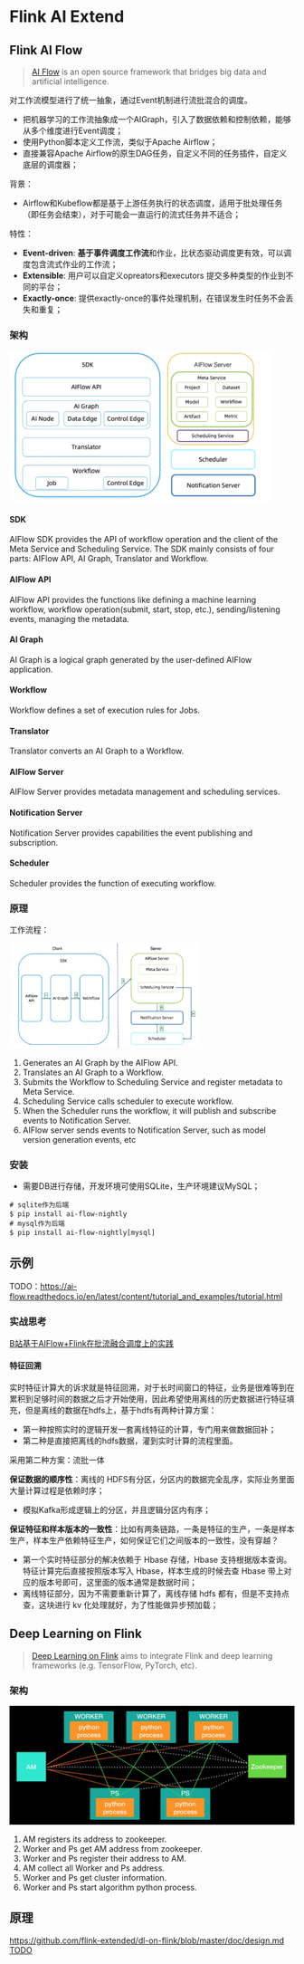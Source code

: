 # Flink AI Extend

## Flink AI Flow

> [AI Flow](https://github.com/flink-extended/ai-flow) is an open source framework that bridges big data and artificial intelligence.

对工作流模型进行了统一抽象，通过Event机制进行流批混合的调度。

- 把机器学习的工作流抽象成一个AIGraph，引入了数据依赖和控制依赖，能够从多个维度进行Event调度；
- 使用Python脚本定义工作流，类似于Apache Airflow；
- 直接兼容Apache Airflow的原生DAG任务，自定义不同的任务插件，自定义底层的调度器；

背景：

- Airflow和Kubeflow都是基于上游任务执行的状态调度，适用于批处理任务（即任务会结束），对于可能会一直运行的流式任务并不适合；

特性：

- **Event-driven**: **基于事件调度工作流**和作业，比状态驱动调度更有效，可以调度包含流式作业的工作流；
- **Extensible**: 用户可以自定义opreators和executors 提交多种类型的作业到不同的平台；
- **Exactly-once**: 提供exactly-once的事件处理机制，在错误发生时任务不会丢失和重复；

### 架构

<img src="pics/architecture.png" alt="architecture" style="zoom: 45%;" />

#### SDK

AIFlow SDK provides the API of workflow operation and the client of the Meta Service and Scheduling Service. The SDK mainly consists of four parts: AIFlow API, AI Graph, Translator and Workflow.

#### AIFlow API

AIFlow API provides the functions like defining a machine learning workflow, workflow operation(submit, start, stop, etc.), sending/listening events, managing the metadata.

#### AI Graph

AI Graph is a logical graph generated by the user-defined AIFlow application.

#### Workflow

Workflow defines a set of execution rules for Jobs.

#### Translator

Translator converts an AI Graph to a Workflow.

#### AIFlow Server

AIFlow Server provides metadata management and scheduling services.

#### Notification Server

 Notification Server provides capabilities the event publishing and subscription.

#### Scheduler

Scheduler provides the function of executing workflow.



### 原理

工作流程：

<img src="pics/principle.png" alt="principle" style="zoom: 33%;" />

1. Generates an AI Graph by the AIFlow API.
2. Translates an AI Graph to a Workflow.
3. Submits the Workflow to Scheduling Service and register metadata to Meta Service.
4. Scheduling Service calls scheduler to execute workflow.
5. When the Scheduler runs the workflow, it will publish and subscribe events to Notification Server.
6. AIFlow server sends events to Notification Server, such as model version generation events, etc

### 安装

- 需要DB进行存储，开发环境可使用SQLite，生产环境建议MySQL；

```shell
# sqlite作为后端
$ pip install ai-flow-nightly
# mysql作为后端
$ pip install ai-flow-nightly[mysql]
```

## 示例

TODO：https://ai-flow.readthedocs.io/en/latest/content/tutorial_and_examples/tutorial.html



### 实战思考

[B站基于AIFlow+Flink在批流融合调度上的实践](https://mp.weixin.qq.com/s/XC7BjfrbOrtFmumwhmctbA)

#### 特征回溯

实时特征计算大的诉求就是特征回溯，对于长时间窗口的特征，业务是很难等到在累积到足够时间的数据之后才开始使用，因此希望使用离线的历史数据进行特征填充，但是离线的数据在hdfs上，基于hdfs有两种计算方案：

- 第一种按照实时的逻辑开发一套离线特征的计算，专门用来做数据回补；
- 第二种是直接把离线的hdfs数据，灌到实时计算的流程里面。

采用第二种方案：流批一体

**保证数据的顺序性**：离线的 HDFS有分区，分区内的数据完全乱序，实际业务里面大量计算过程是依赖时序；

- 模拟Kafka形成逻辑上的分区，并且逻辑分区内有序；

**保证特征和样本版本的一致性**：比如有两条链路，一条是特征的生产，一条是样本生产，样本生产依赖特征生产，如何保证它们之间版本的一致性，没有穿越？

- 第一个实时特征部分的解决依赖于 Hbase 存储，Hbase 支持根据版本查询。特征计算完后直接按照版本写入 Hbase，样本生成的时候去查 Hbase 带上对应的版本号即可，这里面的版本通常是数据时间；
- 离线特征部分，因为不需要重新计算了，离线存储 hdfs 都有，但是不支持点查，这块进行 kv 化处理就好，为了性能做异步预加载；







## Deep Learning on Flink

> [Deep Learning on Flink](https://github.com/flink-extended/dl-on-flink/tree/master/deep-learning-on-flink) aims to integrate Flink and deep learning frameworks (e.g. TensorFlow, PyTorch, etc).

### 架构

[<img src="pics/struct.jpg" alt="structure" style="zoom:50%;" />](https://github.com/flink-extended/dl-on-flink/blob/master/deep-learning-on-flink/image/struct.jpg)

1. AM registers its address to zookeeper.
2. Worker and Ps get AM address from zookeeper.
3. Worker and Ps register their address to AM.
4. AM collect all Worker and Ps address.
5. Worker and Ps get cluster information.
6. Worker and Ps start algorithm python process.



## 原理

https://github.com/flink-extended/dl-on-flink/blob/master/doc/design.md
[TODO](./404_not_found.md)
